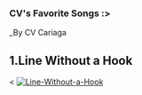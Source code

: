 ### CV's Favorite Songs :>
_By CV Cariaga

## 1.Line Without a Hook


<
[![Line-Without-a-Hook](https://img.youtube.com/vi/vfnAYipqj1k)](https://youtu.be/vfnAYipqj1k)
